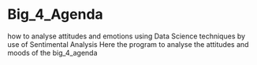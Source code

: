 # Big_4_Agenda
how to analyse attitudes and emotions using Data Science techniques by use of Sentimental Analysis
Here the program to analyse the attitudes and moods of the big_4_agenda
